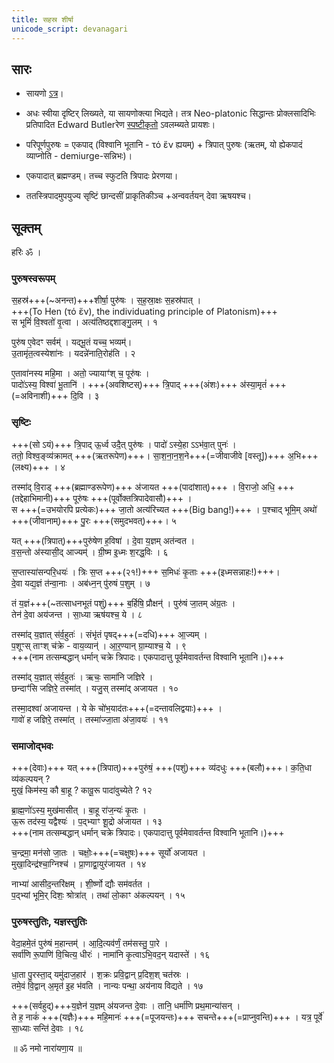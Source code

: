```yaml
---
title: सहस्र शीर्षा
unicode_script: devanagari
---
```


## सारः
- सायणो [ऽत्र](https://archive.org/stream/Anandashram_Samskrita_Granthavali_Anandashram_Sanskrit_Series/ASS_036_Taittiriya_Aranyakam_With_Sayana_Bhashya_Part_1_-_Babasastri_Phadke_1898#page/n191/mode/2up)।
- अधः स्वीया दृष्टिर् लिख्यते, या सायणोक्त्या भिद्यते। तत्र Neo-platonic सिद्धान्तः प्रोक्लसादिभिः प्रतिपादित Edward Butlerरेण [स्पष्टीकृतो](https://archive.org/details/neo-platonism-papers/page/n19) ऽवलम्ब्यते प्रायशः।

- परिपूर्णपुरुषः = एकपाद् (विश्वानि भूतानि - τό ἕν ह्ययम्) + त्रिपात् पुरुषः (ऋतम्, यो ह्येकपादं व्याप्नोति - demiurge-सन्निभः)।  
- एकपादात् ब्रह्मण्डम्। तच्च स्फुटति त्रिपादः प्रेरणया।
- ततस्त्रिपादमुपयुज्य सृष्टिं छान्दसीं प्राकृतिकीञ्च +अन्ववर्तयन् देवा ऋषयश्च।

## सूक्तम्

हरिः ॐ ।  

### पुरुषस्वरूपम्
स॒हस्र॑+++(~अनन्त)+++शीर्षा॒ पुरु॑षः । स॒ह॒स्रा॒क्षः स॒हस्र॑पात् ।  
+++(To Hen (τό ἕν), the individuating principle of Platonism)+++  
स भूमिं॑ वि॒श्वतो॑ वृ॒त्वा । अत्य॑तिष्ठद्दशाङ्गु॒लम् । १

पुरु॑ष ए॒वेदꣳ सर्वम्॑ । यद्भू॒तं यच्च॒ भव्यम्॑।  
उ॒तामृ॑त॒त्वस्येशा॑नः । यदन्ने॑नाति॒रोह॑ति । २

ए॒तावा॑नस्य महि॒मा । अतो॒ ज्यायाꣳ॑श् च॒ पूरु॑षः ।  
पादो॑ऽस्य॒ विश्वा॑ भू॒तानि॑ । +++(अवशिष्टस्)+++ त्रि॒पाद् +++(अंशः)+++ अ॑स्या॒मृतं॑ +++(=अविनाशी)+++ दि॒वि । ३

### सृष्टिः
+++(सो ऽयं)+++ त्रि॒पाद् ऊ॒र्ध्व उदै॒त् पुरु॑षः । पादो॑ ऽस्ये॒हा ऽऽभ॑वा॒त् पुनः॑ ।  
ततो॒ विश्व॒ङ्व्य॑क्रामत् +++(ऋतरूपेण)+++। सा॒श॒ना॒न॒श॒ने+++(=जीवाजीवे [वस्तू])+++ अ॒भि+++(लक्ष्य)+++ । ४

तस्मा॑द् वि॒राड् +++(ब्रह्माण्डरूपेण)+++ अ॑जायत +++(पादांशात्)+++ । वि॒राजो॒ अधि॒ +++(तद्देहाभिमानी)+++ पूरु॑षः +++(पूर्वोक्तत्रिपादेवासौ)+++ ।  
स +++(=उभयोरपि प्रत्येकः)+++ जा॒तो अत्य॑रिच्यत +++(Big bang!)+++ । प॒श्चाद् भूमि॒म् अथो॑ +++(जीवानाम्)+++ पु॒रः +++(समुदभवत्)+++। ५

यत् +++(त्रिपात्)+++पुरु॑षेण ह॒विषा॑ । दे॒वा य॒ज्ञम् अत॑न्वत ।  
व॒स॒न्तो अ॑स्यासी॒द् आज्यम्॑ । ग्री॒ष्म इ॒ध्मः श॒रद्ध॒विः । ६

स॒प्तास्या॑सन्परि॒धयः॑ । त्रिः स॒प्त +++(२१!)+++ स॒मिधः॑ कृ॒ताः +++(इध्मसन्नाहः!)+++।  
दे॒वा यद्य॒ज्ञं त॑न्वा॒नाः । अब॑ध्न॒न् पु॑रुषं प॒शुम् । ७

तं य॒ज्ञं+++(~तत्साधनभूतं पशुं)+++ ब॒र्हिषि॒ प्रौक्षन्॑ । पुरु॑षं जा॒तम् अ॑ग्र॒तः ।  
तेन॑ दे॒वा अय॑जन्त । सा॒ध्या ऋष॑यश्च॒ ये । ८

तस्मा॑द् य॒ज्ञात् स॑र्व॒हुतः॑ । संभृ॑तं पृषद्+++(=दधि)+++ आ॒ज्यम् ।  
प॒शूꣳस् ताꣳश् च॑क्रे - वाय॒व्यान्॑ । आ॒र॒ण्यान् ग्रा॒म्याश्च॒ ये । ९  
+++(नाम तत्सम्बद्धान् धर्मान् चक्रे त्रिपादः। एकपादात्तु पूर्वमेवावर्तन्त विश्वानि भूतानि।)+++

तस्मा॑द् य॒ज्ञात् स॑र्व॒हुतः॑ । ऋचः॒ सामा॑नि जज्ञिरे ।  
छन्दाꣳ॑सि जज्ञिरे॒ तस्मा॑त् । यजु॒स् तस्मा॑द् अजायत । १०

तस्मा॒दश्वा॑ अजायन्त । ये के चो॑भ॒याद॑तः+++(=दन्तावलिद्वयाः)+++ ।  
गावो॑ ह जज्ञिरे॒ तस्मा॑त् । तस्मा॑ज्जा॒ता अ॑जा॒वयः॑ । ११

### समाजोद्भवः
+++(देवाः)+++ यत् +++(त्रिपात्)+++पुरु॑षं॒ +++(पशुं)+++ व्य॑दधुः +++(बलौ)+++। क॒ति॒धा व्य॑कल्पयन् ?  
मुखं॒ किम॑स्य॒ कौ बा॒हू ? कावू॒रू पादा॑वुच्येते ? १२

ब्रा॒ह्म॒णो॑ऽस्य॒ मुख॑मासीत् । बा॒हू रा॑ज॒न्यः॑ कृ॒तः ।  
ऊ॒रू तद॑स्य॒ यद्वैश्यः॑ । प॒द्भ्याꣳ शू॒द्रो अ॑जायत । १३  
+++(नाम तत्सम्बद्धान् धर्मान् चक्रे त्रिपादः। एकपादात्तु पूर्वमेवावर्तन्त विश्वानि भूतानि।)+++

च॒न्द्रमा॒ मन॑सो जा॒तः । चक्षोः॒+++(=चक्षुषः)+++ सूर्यो॑ अजायत ।  
मुखा॒दिन्द्र॑श्चा॒ग्निश्च॑ ।  प्रा॒णाद्वा॒युर॑जायत । १४  

नाभ्या॑ आसीद॒न्तरि॑क्षम् । शी॒र्ष्णो द्यौः सम॑वर्तत ।  
प॒द्भ्यां भूमि॒र् दिशः॒ श्रोत्रा॑त् । तथा॑ लो॒काꣳ अ॑कल्पयन् । १५

### पुरुषस्तुतिः, यज्ञस्तुतिः
वेदा॒हमे॒तं पुरु॑षं म॒हान्तम्॑ । आ॒दि॒त्यव॑र्णं॒ तम॑सस्तु॒ पा॒रे ।  
सर्वा॑णि रू॒पाणि॑ वि॒चित्य॒ धीरः॑ । नामा॑नि कृ॒त्वाऽभि॒वद॒न् यदास्ते॑ । १६

धा॒ता पु॒रस्ता॒द् यमु॑दाज॒हार॑ । श॒क्रः प्रवि॒द्वान् प्र॒दिश॒श् चत॑स्रः ।  
तमे॒वं वि॒द्वान् अ॒मृत॑ इ॒ह भ॑वति । नान्यः पन्था॒ अय॑नाय विद्यते । १७

+++(सर्वहुद्)+++य॒ज्ञेन॑ य॒ज्ञम् अ॑यजन्त दे॒वाः । तानि॒ धर्मा॑णि प्रथ॒मान्या॑सन् ।  
ते ह॒ नाकं॑ +++(यज्ञैः)+++ महि॒मानः॑ +++(=पूजयन्तः)+++ सचन्ते+++(=प्राप्नुवन्ति)+++ । यत्र॒ पूर्वे॑ सा॒ध्याः सन्ति॑ दे॒वाः । १८

॥ ॐ नमो नारा॑यणा॒य ॥
